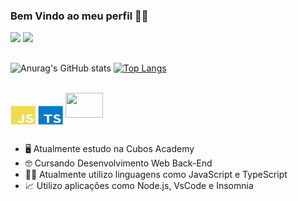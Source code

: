 ### Bem Vindo ao meu perfil 👋😊

  <a href = "fernandodossantos34657@gmail.com"><img src="https://img.shields.io/badge/-Gmail-%23333?style=for-the-badge&logo=gmail&logoColor=white" target="_blank"></a>
  <a href="https://www.linkedin.com/in/fernando-gon%C3%A7alves-dos-santos/" target="_blank"><img src="https://img.shields.io/badge/-LinkedIn-%230077B5?style=for-the-badge&logo=linkedin&logoColor=white" target="_blank"></a> 


##
![Anurag's GitHub stats](https://github-readme-stats.vercel.app/api?username=Fernando457333&show_icons=true&theme=radical)
[![Top Langs](https://github-readme-stats.vercel.app/api/top-langs/?username=Fernando457333)](https://github.com/anuraghazra/github-readme-stats)

<div style="display: inline_block"><br>
  <img align="center" alt="Rafa-Js" height="30" width="40" src="https://raw.githubusercontent.com/devicons/devicon/master/icons/javascript/javascript-plain.svg">
  <img align="center" alt="Rafa-Ts" height="30" width="40" src="https://raw.githubusercontent.com/devicons/devicon/master/icons/typescript/typescript-plain.svg">
 
  <img height="40" width="60" src="https://cdn.jsdelivr.net/gh/devicons/devicon@latest/icons/nodejs/nodejs-original-wordmark.svg" />
 
                  
  ##

- 🖥️ Atualmente estudo na Cubos Academy
- 🤓 Cursando Desenvolvimento Web Back-End
- 🧑‍💻 Atualmente utilizo linguagens como JavaScript e TypeScript
- 📈 Utilizo aplicações como Node.js, VsCode e Insomnia



